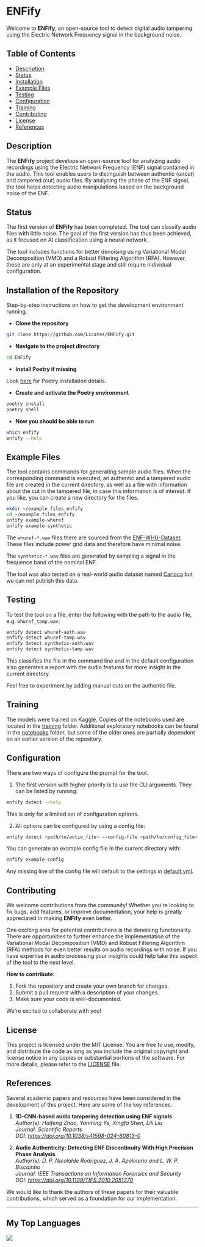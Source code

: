 # ENFify

Welcome to **ENFify**, an open-source tool to detect digital audio tampering using the Electric Network Frequency signal in the background noise.

## Table of Contents
- [Description](#description)
- [Status](#status)
- [Installation](#installation-of-the-repository)
- [Example Files](#example-files)
- [Testing](#testing)
- [Configuration](#configuration)
- [Training](#training)
- [Contributing](#contributing)
- [License](#license)
- [References](#references)

## Description
The **ENFify** project develops an open-source tool for analyzing audio recordings using the Electric Network Frequency (ENF) signal contained in the audio. This tool enables users to distinguish between authentic (uncut) and tampered (cut) audio files. By analysing the phase of the ENF signal, the tool helps detecting audio manipulations based on the background noise of the ENF.

## Status
The first version of **ENFify** has been completed. The tool can classify audio files with little noise. The goal of the first version has thus been achieved, as it focused on AI classification using a neural network.

The tool includes functions for better denoising using Variational Modal Decomposition (VMD) and a Robust Filtering Algorithm (RFA). However, these are only at an experimental stage and still require individual configuration.

## Installation of the Repository
Step-by-step instructions on how to get the development environment running.

- **Clone the repository**
```bash
git clone https://github.com/Licates/ENFify.git
```

- **Navigate to the project directory**
```bash
cd ENFify
```

- **Install Poetry if missing**

Look [here](https://python-poetry.org/docs/) for Poetry installation details.

- **Create and activate the Poetry environment**
```bash
poetry install
poetry shell
```

- **Now you should be able to run**
```bash
which enfify
enfify --help
```

## Example Files
The tool contains commands for generating sample audio files. When the corresponding command is executed, an authentic and a tampered audio file are created in the current directory, as well as a file with information about the cut in the tampered file, in case this information is of interest. If you like, you can create a new directory for the files.
```bash
mkdir ~/example_files_enfify
cd ~/example_files_enfify
enfify example-whuref
enfify example-synthetic
```
The `whuref-*.wav` files there are sourced from the [ENF-WHU-Dataset](https://github.com/ghua-ac/ENF-WHU-Dataset/tree/78ed7f3784949f769f291fc1cb94acd10da6322f/ENF-WHU-Dataset/H1_ref). These files include power grid data and therefore have minimal noise.

The `synthetic-*.wav` files are generated by sampling a signal in the frequence band of the nominal ENF.

The tool was also tested on a real-world audio dataset named [Carioca](https://doi.org/10.1109/TIFS.2010.2051270) but we can not publish this data.

## Testing

To test the tool on a file, enter the following with the path to the audio file, e.g. `whuref_tamp.wav`:

```bash
enfify detect whuref-auth.wav
enfify detect whuref-tamp.wav
enfify detect synthetic-auth.wav
enfify detect synthetic-tamp.wav
```

This classifies the file in the command line and in the default configuration also generates a report with the audio features for more insight in the current directory.

Feel free to experiment by adding manual cuts on the authentic file.

## Training
The models were trained on Kaggle. Copies of the notebooks used are located in the [training](training) folder. Additional exploratory notebooks can be found in the [notebooks](notebooks) folder, but some of the older ones are partially dependent on an earlier version of the repository.

## Configuration

There are two ways of configure the prompt for the tool.

1. The first version with higher priority is to use the CLI arguments. They can be listed by running:

```bash
enfify detect --help
```

This is only for a limited set of configuration options.

2. All options can be configured by using a config file:

```bash
enfify detect <path/to/autio_file> --config-file <path/to/config_file>
```

You can generate an example config file in the current directory with:

```bash
enfify example-config
```

Any missing line of the config file will default to the settings in [default.yml](config/default.yml).

## Contributing
We welcome contributions from the community! Whether you're looking to fix bugs, add features, or improve documentation, your help is greatly appreciated in making **ENFify** even better.

One exciting area for potential contributions is the denoising functionality. There are opportunities to further enhance the implementation of the Variational Modal Decomposition (VMD) and Robust Filtering Algorithm (RFA) methods for even better results on audio recordings with noise. If you have expertise in audio processing your insights could help take this aspect of the tool to the next level.

**How to contribute:**
1. Fork the repository and create your own branch for changes.
2. Submit a pull request with a description of your changes.
3. Make sure your code is well-documented.

We're excited to collaborate with you!

## License
This project is licensed under the MIT License. You are free to use, modify, and distribute the code as long as you include the original copyright and license notice in any copies or substantial portions of the software. For more details, please refer to the [LICENSE](LICENSE) file.

## References
Several academic papers and resources have been considered in the development of this project. Here are some of the key references:

1. **1D-CNN-based audio tampering detection using ENF signals** \
*Author(s): Haifeng Zhao, Yanming Ye, Xingfa Shen, Lili Liu \
Journal: Scientific Reports \
DOI: https://doi.org/10.1038/s41598-024-60813-0*

2. **Audio Authenticity: Detecting ENF Discontinuity With High Precision Phase Analysis** \
*Author(s): D. P. Nicolalde Rodriguez, J. A. Apolinario and L. W. P. Biscainho \
Journal: IEEE Transactions on Information Forensics and Security \
DOI: https://doi.org/10.1109/TIFS.2010.2051270*

We would like to thank the authors of these papers for their valuable contributions, which served as a foundation for our implementation.

--------

## My Top Languages

<img src="https://github-readme-stats.vercel.app/api/top-langs/?username=Dacasil&hide=Jupyter%20Notebook" />

